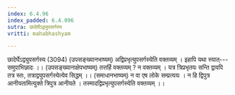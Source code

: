 ```yaml
---
index: 6.4.96
index_padded: 6.4.096
sutra: छादेर्घेऽद्व्युपसर्गस्य
vritti: mahabhashyam

---
```

 छादेर्घेऽद्व्युपसर्गस्य (3094) (उपसङ्ख्यानभाष्यम्) अद्विप्रभृत्युपसर्गस्येति वक्तव्यम् । इहापि यथा स्यात्---समुपाभिछादः ।। (उपसङ्ख्यानाक्षेपभाष्यम्) तत्तर्हि वक्तव्यम् ? न वक्तव्यम् । यत्र त्रिप्रभृतयः सन्ति द्वावपि तत्र स्तः, तत्राद्व्युपसर्गस्येत्येव सिद्धम् ।। (समाधानभाष्यम्) न वा एष लोके सम्प्रत्ययः । न हि द्विपुत्र आनीयतामित्युक्ते त्रिपुत्र आनीयते । तस्मादद्विप्रभृत्युपसर्गस्येति वक्तव्यम् ।। 